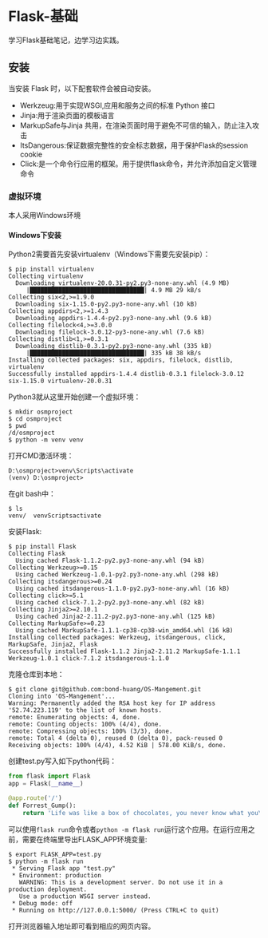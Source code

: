 # Flask-基础
学习Flask基础笔记，边学习边实践。
## 安装
当安装 Flask 时，以下配套软件会被自动安装。
- Werkzeug:用于实现WSGI,应用和服务之间的标准 Python 接口
- Jinja:用于渲染页面的模板语言
- MarkupSafe与Jinja 共用，在渲染页面时用于避免不可信的输入，防止注入攻击
- ItsDangerous:保证数据完整性的安全标志数据，用于保护Flask的session cookie
- Click:是一个命令行应用的框架。用于提供flask命令，并允许添加自定义管理命令

### 虚拟环境
本人采用Windows环境
#### Windows下安装
Python2需要首先安装virtualenv（Windows下需要先安装pip）：
```
$ pip install virtualenv
Collecting virtualenv
  Downloading virtualenv-20.0.31-py2.py3-none-any.whl (4.9 MB)
     |████████████████████████████████| 4.9 MB 29 kB/s
Collecting six<2,>=1.9.0
  Downloading six-1.15.0-py2.py3-none-any.whl (10 kB)
Collecting appdirs<2,>=1.4.3
  Downloading appdirs-1.4.4-py2.py3-none-any.whl (9.6 kB)
Collecting filelock<4,>=3.0.0
  Downloading filelock-3.0.12-py3-none-any.whl (7.6 kB)
Collecting distlib<1,>=0.3.1
  Downloading distlib-0.3.1-py2.py3-none-any.whl (335 kB)
     |████████████████████████████████| 335 kB 38 kB/s
Installing collected packages: six, appdirs, filelock, distlib, virtualenv
Successfully installed appdirs-1.4.4 distlib-0.3.1 filelock-3.0.12 six-1.15.0 virtualenv-20.0.31
```
Python3就从这里开始创建一个虚拟环境：
```
$ mkdir osmproject
$ cd osmproject
$ pwd
/d/osmproject
$ python -m venv venv
```
打开CMD激活环境：
```
D:\osmproject>venv\Scripts\activate
(venv) D:\osmproject>
```
在git bash中：
```
$ ls
venv/  venvScriptsactivate

```
安装Flask:
```
$ pip install Flask
Collecting Flask
  Using cached Flask-1.1.2-py2.py3-none-any.whl (94 kB)
Collecting Werkzeug>=0.15
  Using cached Werkzeug-1.0.1-py2.py3-none-any.whl (298 kB)
Collecting itsdangerous>=0.24
  Using cached itsdangerous-1.1.0-py2.py3-none-any.whl (16 kB)
Collecting click>=5.1
  Using cached click-7.1.2-py2.py3-none-any.whl (82 kB)
Collecting Jinja2>=2.10.1
  Using cached Jinja2-2.11.2-py2.py3-none-any.whl (125 kB)
Collecting MarkupSafe>=0.23
  Using cached MarkupSafe-1.1.1-cp38-cp38-win_amd64.whl (16 kB)
Installing collected packages: Werkzeug, itsdangerous, click, MarkupSafe, Jinja2, Flask
Successfully installed Flask-1.1.2 Jinja2-2.11.2 MarkupSafe-1.1.1 Werkzeug-1.0.1 click-7.1.2 itsdangerous-1.1.0
```
克隆仓库到本地：
```
$ git clone git@github.com:bond-huang/OS-Mangement.git
Cloning into 'OS-Mangement'...
Warning: Permanently added the RSA host key for IP address '52.74.223.119' to the list of known hosts.
remote: Enumerating objects: 4, done.
remote: Counting objects: 100% (4/4), done.
remote: Compressing objects: 100% (3/3), done.
remote: Total 4 (delta 0), reused 0 (delta 0), pack-reused 0
Receiving objects: 100% (4/4), 4.52 KiB | 578.00 KiB/s, done.
```
创建test.py写入如下python代码：
```python
from flask import Flask
app = Flask(__name__)

@app.route('/')
def Forrest_Gump():
    return 'Life was like a box of chocolates, you never know what you\'re gonna get.'
```
可以使用`flask run`命令或者`python -m flask run`运行这个应用。在运行应用之前，需要在终端里导出FLASK_APP环境变量:
```
$ export FLASK_APP=test.py
$ python -m flask run
 * Serving Flask app "test.py"
 * Environment: production
   WARNING: This is a development server. Do not use it in a production deployment.
   Use a production WSGI server instead.
 * Debug mode: off
 * Running on http://127.0.0.1:5000/ (Press CTRL+C to quit)
 ```
 打开浏览器输入地址即可看到相应的网页内容。
